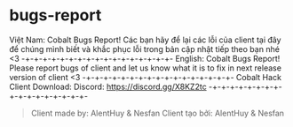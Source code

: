# bugs-report
Việt Nam:
Cobalt Bugs Report! Các bạn hãy để lại các lỗi của client tại đây để chúng mình biết và khắc phục lỗi 
trong bản cập nhật tiếp theo bạn nhé <3
-+-+-+-+-+-+-+-+-+-+-+-+-+-+-+-+-+-
English:
Cobalt Bugs Report! Please report bugs of client and let us know what it is to fix in next release version of 
client <3
-+-+-+-+-+-+-+-+-+-+-+-+-+-+-+-+-+-
Cobalt Hack Client Download:
Discord: https://discord.gg/X8KZ2tc
-+-+-+-+-+-+-+-+-+-+-+-+-+-+-+-+-+-
>Client made by: AlentHuy & Nesfan
>Client tạo bởi: AlentHuy & Nesfan

